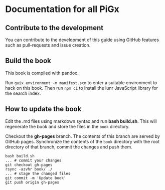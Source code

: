 # Documentation for all PiGx

## Contribute to the development

You can contribute to the development of this guide using GitHub
features such as pull-requests and issue creation.

## Build the book

This book is compiled with pandoc.

Run `guix environment -m manifest.scm` to enter a suitable environment
to hack on this book.  Then run `npm ci` to install the lunr
JavaScript library for the search index.

## How to update the book

Edit the .md files using markdown syntax and run **bash
build.sh**. This will regenerate the book and store the files in the
`book` directory.

Checkout the **gh-pages** branch.  The contents of this branch are
served by GitHub pages.  Synchronize the contents of the `book`
directory with the root directory of that branch, commit the changes
and push them.

```{sh}
bash build.sh
... # commit your changes
git checkout gh-pages
rsync -azvhr book/ ./
... # stage the changed files
git commit -m 'Update book'
git push origin gh-pages
```
